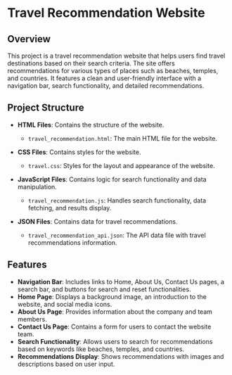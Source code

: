 # Travel Recommendation Website

## Overview

This project is a travel recommendation website that helps users find travel destinations based on their search criteria. The site offers recommendations for various types of places such as beaches, temples, and countries. It features a clean and user-friendly interface with a navigation bar, search functionality, and detailed recommendations.

## Project Structure

- **HTML Files**: Contains the structure of the website.
  - `travel_recommendation.html`: The main HTML file for the website.
  
- **CSS Files**: Contains styles for the website.
  - `travel.css`: Styles for the layout and appearance of the website.

- **JavaScript Files**: Contains logic for search functionality and data manipulation.
  - `travel_recommendation.js`: Handles search functionality, data fetching, and results display.

- **JSON Files**: Contains data for travel recommendations.
  - `travel_recommendation_api.json`: The API data file with travel recommendations information.

## Features

- **Navigation Bar**: Includes links to Home, About Us, Contact Us pages, a search bar, and buttons for search and reset functionalities.
- **Home Page**: Displays a background image, an introduction to the website, and social media icons.
- **About Us Page**: Provides information about the company and team members.
- **Contact Us Page**: Contains a form for users to contact the website team.
- **Search Functionality**: Allows users to search for recommendations based on keywords like beaches, temples, and countries.
- **Recommendations Display**: Shows recommendations with images and descriptions based on user input.


